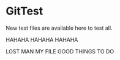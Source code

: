 # GitTest
New test files are available here to test all.

HAHAHA HAHAHA HAHAHA 

LOST MAN MY FILE
GOOD THINGS TO DO
